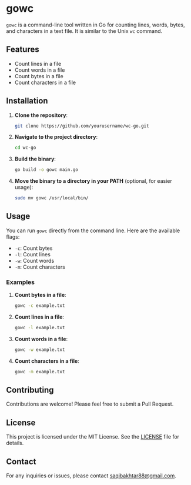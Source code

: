 # gowc

`gowc` is a command-line tool written in Go for counting lines, words, bytes, and characters in a text file. It is similar to the Unix `wc` command.

## Features

- Count lines in a file
- Count words in a file
- Count bytes in a file
- Count characters in a file

## Installation

1. **Clone the repository**:
    ```sh
    git clone https://github.com/yourusername/wc-go.git
    ```

2. **Navigate to the project directory**:
    ```sh
    cd wc-go
    ```

3. **Build the binary**:
    ```sh
    go build -o gowc main.go
    ```

4. **Move the binary to a directory in your PATH** (optional, for easier usage):
    ```sh
    sudo mv gowc /usr/local/bin/
    ```

## Usage

You can run `gowc` directly from the command line. Here are the available flags:

- `-c`: Count bytes
- `-l`: Count lines
- `-w`: Count words
- `-m`: Count characters

### Examples

1. **Count bytes in a file**:
    ```sh
    gowc -c example.txt
    ```

2. **Count lines in a file**:
    ```sh
    gowc -l example.txt
    ```

3. **Count words in a file**:
    ```sh
    gowc -w example.txt
    ```

4. **Count characters in a file**:
    ```sh
    gowc -m example.txt
    ```

## Contributing

Contributions are welcome! Please feel free to submit a Pull Request.

## License

This project is licensed under the MIT License. See the [LICENSE](LICENSE) file for details.

## Contact

For any inquiries or issues, please contact saqibakhtar88@gmail.com.

